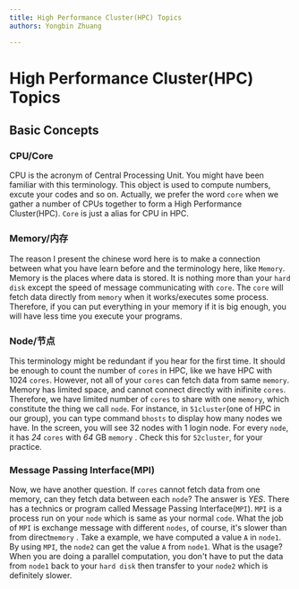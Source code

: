 ```yaml
---
title: High Performance Cluster(HPC) Topics
authors: Yongbin Zhuang

---
```






# High Performance Cluster(HPC) Topics

## Basic Concepts

### CPU/Core

CPU is the acronym of Central Processing Unit. You might have been familiar with this terminology. This object is used to compute numbers, excute your codes and so on. Actually, we prefer the word `core` when we gather a number of CPUs together to form a High Performance Cluster(HPC). `Core` is just a alias for CPU in HPC.

### Memory/内存

The reason I present the chinese word here is to make a connection between what you have learn before and the terminology here, like `Memory`. Memory is the places where data is stored. It is nothing more than your `hard disk` except the speed of message communicating with `core`. The `core` will fetch data directly from `memory` when it works/executes some process. Therefore, if you can put everything in your memory if it is big enough, you will have less time you execute your programs.

### Node/节点

This terminology might be redundant if you hear for the first time. It should be enough to count the number of `cores` in HPC, like we have HPC with 1024 `cores`. However, not all of your `cores` can fetch data from same `memory`. Memory has limited space, and cannot connect directly with inifinite `cores`.  Therefore, we have limited number of `cores` to share with one `memory`, which constitute the thing we call `node`. For instance, in `51cluster`(one of HPC in our group), you can type command `bhosts` to display how many nodes we have. In the screen, you will see 32 nodes with 1 login node. For every `node`, it has *24* `cores` with *64* GB `memory` . Check this for `52cluster`, for your practice.

### Message Passing Interface(MPI)

Now, we have another question. If `cores` cannot fetch data from one memory, can they fetch data between each `node`? The answer is *YES*. There has a technics or program called Message Passing Interface(`MPI`). `MPI` is a process run on your `node` which is same as your normal `code`. What the job of `MPI` is exchange message with different `nodes`, of course, it's slower than from direct`memory` . Take a example, we have computed a value `A` in `node1`. By using `MPI`, the `node2` can get the value `A` from `node1`. What is the usage? When you are doing a parallel computation, you don't have to put the data from `node1` back to your `hard disk` then transfer to your `node2` which is definitely slower.







